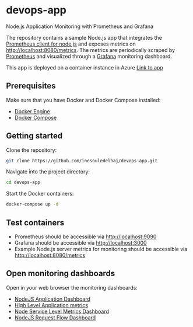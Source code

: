 # devops-app
Node.js Application Monitoring with Prometheus and Grafana

The repository contains a sample Node.js app that integrates the [Prometheus client for node.js](https://github.com/siimon/prom-client) and exposes metrics on [http://localhost:8080/metrics](http://localhost:8080/metrics). The metrics are periodically scraped by [Prometheus](https://prometheus.io) and visualized through a [Grafana](https://grafana.com/oss/grafana) monitoring dashboard.

This app is deployed on a container instance in Azure [Link to app](http://devops-app.westeurope.azurecontainer.io:8080/)
## Prerequisites

Make sure that you have Docker and Docker Compose installed:
- [Docker Engine](https://docs.docker.com/engine)
- [Docker Compose](https://docs.docker.com/compose)

## Getting started

Clone the repository:
```bash
git clone https://github.com/inesouledelhaj/devops-app.git
```

Navigate into the project directory:
```bash
cd devops-app
```

 Start the Docker containers:
```bash
docker-compose up -d
```

## Test containers

- Prometheus should be accessible via [http://localhost:9090](http://localhost:9090)
- Grafana should be accessible via [http://localhost:3000](http://localhost:3000)
- Example Node.js server metrics for monitoring should be accessible via [http://localhost:8080/metrics](http://localhost:8080/metrics)

## Open monitoring dashboards

Open in your web browser the monitoring dashboards:

- [NodeJS Application Dashboard](http://localhost:3000/d/PTSqcpJWk/nodejs-application-dashboard)
- [High Level Application metrics](http://localhost:3000/d/OnjTYJg7k/high-level-application-metrics)
- [Node Service Level Metrics Dashboard](http://localhost:3000/d/WBxkVyRnz/node-service-level-metrics-dashboard)
- [NodeJS Request Flow Dashboard](http://localhost:3000/d/2Er5E1R7k/nodejs-request-flow-dashboard)
